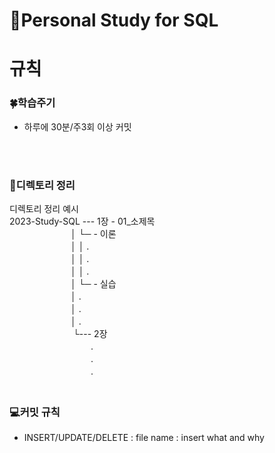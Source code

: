 # 📓Personal Study for SQL
# 규칙
### 🍀학습주기
- 하루에 30분/주3회 이상 커밋
<br/>
<br/>
  
### 📂디렉토리 정리
디렉토리 정리 예시 <br/>
2023-Study-SQL ---  1장 - 01_소제목 <br/>
   　　　　　　　│              └─ - 이론 <br/>
   　　　　　　　│              │     . <br/>
   　　　　　　　│              │     . <br/>
   　　　　　　　│              │     . <br/>
   　　　　　　　│              └─ - 실습 <br/>
   　　　　　　　│                    . <br/>
   　　　　　　　│                    . <br/>
   　　　　　　　│                    . <br/>
　　　　　　　   └--- 2장 <br/>
　　　　　　　     　　. <br/>
　　　　　　　     　　. <br/>
　　　　　　　     　　. <br/>
　　　

### 💻커밋 규칙
- INSERT/UPDATE/DELETE : file name : insert what and why
